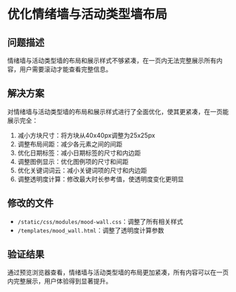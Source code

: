 # 优化情绪墙与活动类型墙布局

## 问题描述
情绪墙与活动类型墙的布局和展示样式不够紧凑，在一页内无法完整展示所有内容，用户需要滚动才能查看完整信息。

## 解决方案
对情绪墙与活动类型墙的布局和展示样式进行了全面优化，使其更紧凑，在一页能展示完全：

1. 减小方块尺寸：将方块从40x40px调整为25x25px
2. 调整布局间距：减少各元素之间的间距
3. 优化日期标签：减小日期标签的尺寸和内边距
4. 调整图例显示：优化图例项的尺寸和间距
5. 优化关键词词云：减小关键词项的尺寸和内边距
6. 调整透明度计算：修改最大时长参考值，使透明度变化更明显

## 修改的文件
- `/static/css/modules/mood-wall.css`：调整了所有相关样式
- `/templates/mood_wall.html`：调整了透明度计算参数

## 验证结果
通过预览浏览器查看，情绪墙与活动类型墙的布局更加紧凑，所有内容可以在一页内完整展示，用户体验得到显著提升。